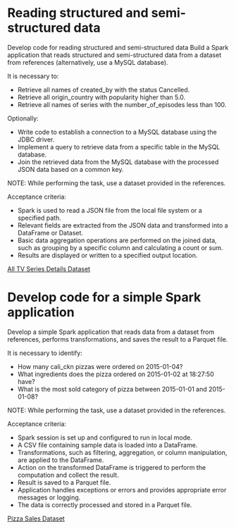 # Reading structured and semi-structured data

Develop code for reading structured and semi-structured data
Build a Spark application that reads structured and semi-structured data from a dataset from references (alternatively, use a MySQL database).

It is necessary to:

- Retrieve all names of created_by with the status Cancelled.  
- Retrieve all origin_country with popularity higher than 5.0.  
- Retrieve all names of series with the number_of_episodes less than 100.

Optionally:

- Write code to establish a connection to a MySQL database using the JDBC driver.  
- Implement a query to retrieve data from a specific table in the MySQL database.  
- Join the retrieved data from the MySQL database with the processed JSON data based on a common key.  

NOTE: While performing the task, use a dataset provided in the references.

Acceptance criteria:

- Spark is used to read a JSON file from the local file system or a specified path.
- Relevant fields are extracted from the JSON data and transformed into a DataFrame or Dataset.
- Basic data aggregation operations are performed on the joined data, such as grouping by a specific column and calculating a count or sum.
- Results are displayed or written to a specified output location.

[All TV Series Details Dataset](https://www.kaggle.com/datasets/bourdier/all-tv-series-details-dataset)

# Develop code for a simple Spark application

Develop a simple Spark application that reads data from a dataset from references, performs transformations, and saves the result to a Parquet file.

It is necessary to identify:

- How many cali_ckn pizzas were ordered on 2015-01-04?
- What ingredients does the pizza ordered on 2015-01-02 at 18:27:50 have?
- What is the most sold category of pizza between 2015-01-01 and 2015-01-08?

NOTE: While performing the task, use a dataset provided in the references.

Acceptance criteria:

- Spark session is set up and configured to run in local mode.
- A CSV file containing sample data is loaded into a DataFrame.
- Transformations, such as filtering, aggregation, or column manipulation, are applied to the DataFrame.
- Action on the transformed DataFrame is triggered to perform the computation and collect the result.
- Result is saved to a Parquet file.
- Application handles exceptions or errors and provides appropriate error messages or logging.
- The data is correctly processed and stored in a Parquet file.

[Pizza Sales Dataset](https://www.kaggle.com/datasets/ylenialongo/pizza-sales)